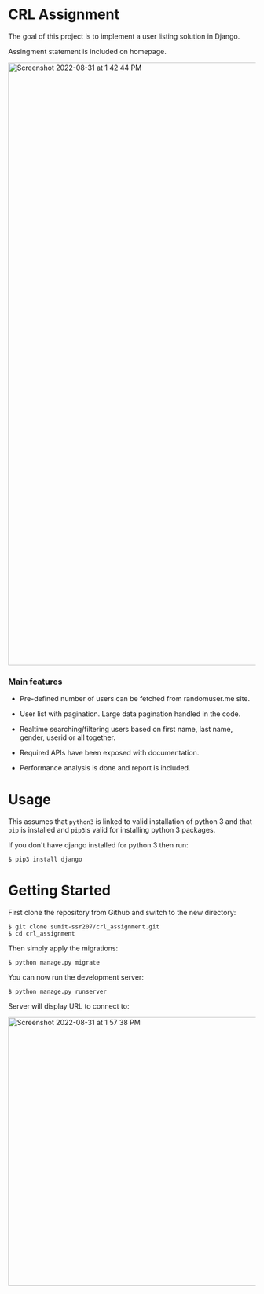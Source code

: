 # CRL Assignment

The goal of this project is to implement a user listing solution in Django. 

Assingment statement is included on homepage.


<img width="1227" alt="Screenshot 2022-08-31 at 1 42 44 PM" src="https://user-images.githubusercontent.com/112490857/187628761-1a88146f-b156-4a2b-83a9-7ff2b1647c85.png">


### Main features

* Pre-defined number of users can be fetched from randomuser.me site.

* User list with pagination. Large data pagination handled in the code. 

* Realtime searching/filtering users based on first name, last name, gender, userid or all together. 

* Required APIs have been exposed with documentation.

* Performance analysis is done and report is included. 


# Usage

This assumes that `python3` is linked to valid installation of python 3 and that `pip` is installed and `pip3`is valid
for installing python 3 packages.


If you don't have django installed for python 3 then run:

    $ pip3 install django
    


# Getting Started

First clone the repository from Github and switch to the new directory:

    $ git clone sumit-ssr207/crl_assignment.git
    $ cd crl_assignment
    

Then simply apply the migrations:

    $ python manage.py migrate
    

You can now run the development server:

    $ python manage.py runserver
    
Server will display URL to connect to:

<img width="547" alt="Screenshot 2022-08-31 at 1 57 38 PM" src="https://user-images.githubusercontent.com/112490857/187632841-36c89a9e-9a79-40cd-8d46-2fead665b5b0.png">

